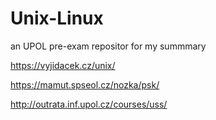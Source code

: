 # Unix-Linux
  an UPOL pre-exam repositor for my summmary

  https://vyjidacek.cz/unix/
  
  https://mamut.spseol.cz/nozka/psk/
  
  http://outrata.inf.upol.cz/courses/uss/
